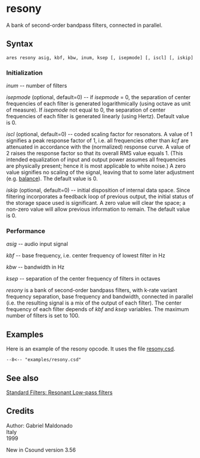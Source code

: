 <!--
id:resony
category:Signal Modifiers:Standard Filters:Resonant
-->
# resony
A bank of second-order bandpass filters, connected in parallel.


## Syntax
``` csound-orc
ares resony asig, kbf, kbw, inum, ksep [, isepmode] [, iscl] [, iskip]
```

### Initialization

_inum_ -- number of filters

_isepmode_ (optional, default=0) -- if _isepmode_ = 0, the separation of center frequencies of each filter is generated logarithmically (using octave as unit of measure). If _isepmode_ not equal to 0, the separation of center frequencies of each filter is generated linearly (using Hertz). Default value is 0.

_iscl_ (optional, default=0) -- coded scaling factor for resonators. A value of 1 signifies a peak response factor of 1, i.e. all frequencies other than _kcf_ are attenuated in accordance with the (normalized) response curve. A value of 2 raises the response factor so that its overall RMS value equals 1. (This intended equalization of input and output power assumes all frequencies are physically present; hence it is most applicable to white noise.) A zero value signifies no scaling of the signal, leaving that to some later adjustment (e.g. [balance](../../opcodes/balance)). The default value is 0.

_iskip_ (optional, default=0) -- initial disposition of internal data space. Since filtering incorporates a feedback loop of previous output, the initial status of the storage space used is significant. A zero value will clear the space; a non-zero value will allow previous information to remain. The default value is 0.

### Performance

_asig_ -- audio input signal

_kbf_ -- base frequency, i.e. center frequency of lowest filter in Hz

_kbw_ -- bandwidth in Hz

_ksep_ -- separation of the center frequency of filters in octaves

_resony_ is a bank of second-order bandpass filters, with k-rate variant frequency separation, base frequency and bandwidth, connected in parallel (i.e. the resulting signal is a mix of the output of each filter). The center frequency of each filter depends of _kbf_ and _ksep_ variables. The maximum number of filters is set to 100.

## Examples

Here is an example of the resony opcode. It uses the file [resony.csd](../../examples/resony.csd).

``` csound-csd title="Example of the resony opcode." linenums="1"
--8<-- "examples/resony.csd"
```

## See also

[Standard Filters: Resonant Low-pass filters](../../sigmod/standard)

## Credits

Author: Gabriel Maldonado<br>
Italy<br>
1999<br>

New in Csound version 3.56
